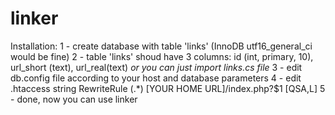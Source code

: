 # linker
Installation:
1 - create database with table 'links' (InnoDB	utf16_general_ci would be fine)
2 - table 'links' shoud have 3 columns: id (int, primary, 10), url_short (text), url_real(text)
*or you can just import links.cs file*
3 - edit db.config file according to your host and database parameters
4 - edit .htaccess string RewriteRule (.*) [YOUR HOME URL]/index.php?$1 [QSA,L]
5 - done, now you can use linker


